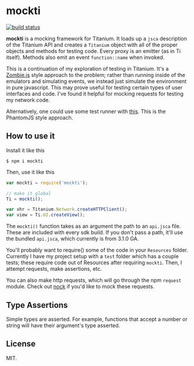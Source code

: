 # mockti

[![build status](https://secure.travis-ci.org/rf/mockti.png)](http://travis-ci.org/rf/mockti)

**mockti** is a mocking framework for Titanium.  It loads up a `jsca` description
of the Titanium API and creates a `Titanium` object with all of the proper
objects and methods for testing code.  Every proxy is an emitter (as in Ti
itself).  Methods also emit an event `function::name` when invoked.

This is a continuation of my exploration of testing in Titanium.
It's a [Zombie.js](http://zombie.labnotes.org/) style
approach to the problem; rather than running inside of the emulators and 
simulating events, we instead just simulate the environment in pure 
javascript. This may prove useful for testing certain types of user interfaces 
and code.  I've found it helpful for mocking requests for testing my 
network code.

Alternatively, one could use some test runner with 
[this](https://github.com/russfrank/spade). This is the PhantomJS style approach.

## How to use it

Install it like this

```shell
$ npm i mockti
```

Then, use it like this

```javascript
var mockti = require('mockti');

// make it global 
Ti = mockti();

var xhr = Titanium.Network.createHTTPClient();
var view = Ti.UI.createView();
```

The `mockti()` function takes as an argument the path to an `api.jsca` file.
These are included with every sdk build. If you don't pass a path, it'll use
the bundled `api.jsca`, which currently is from 3.1.0 GA.

You'll probably want to require() some of the code in your `Resources` folder.
Currently I have my project setup with a `test` folder which has a couple tests;
these require code out of Resources after requiring `mockti`.  Then, I attempt
requests, make assertions, etc.

You can also make http requests, which will go through the npm `request` module.
Check out [nock](http://github.com/flatiron/nock) if you'd like to mock these
requests.

## Type Assertions

Simple types are asserted. For example, functions that accept a number or string
will have their argument's type asserted.

## License

MIT.
